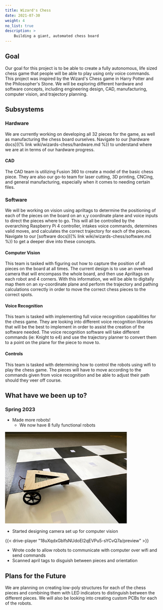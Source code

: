 ```yaml
---
title: Wizard's Chess
date: 2021-07-30
weight: 4
no_list: true
description: >
    Building a giant, automated chess board
---
```


## Goal

Our goal for this project is to be able to create a fully autonomous, life sized chess game that people will be able to play using only voice commands. This project was inspired by the Wizard's Chess game in Harry Potter and the Philosopher's Stone. We will be exploring different hardware and software concepts, including engineering design, CAD, manufacturing, computer vision, and trajectory planning.

## Subsystems

### Hardware
We are currently working on developing all 32 pieces for the game, as well as manufacturing the chess board ourselves. Navigate to our [hardware docs]({% link wiki/wizards-chess/hardware.md %}) to understand where we are at in terms of our hardware progress.

#### CAD
The CAD team is utilizing Fusion 360 to create a model of the basic chess piece. They are also our go-to team for laser cutting, 3D printing, CNCing, and general manufacturing, especially when it comes to needing certain files.

### Software
We will be working on vision using apriltags to determine the positioning of each of the pieces on the board on an x,y coordinate plane and voice inputs to direct the pieces where to go.  This will all be controlled by the overarching Raspberry Pi 4 controller, intakes voice commands, determines valid moves, and calculates the correct trajectory for each of the pieces. Navigate to our [software docs]({% link wiki/wizards-chess/software.md %}) to get a deeper dive into these concepts.

#### Computer Vision
This team is tasked with figuring out how to capture the position of all pieces on the board at all times. The current design is to use an overhead camera that will encompass the whole board, and then use Apriltags on each robot and 4 corners. With this information, we will be able to digitally map them on an xy-coordinate plane and perform the trajectory and pathing calculations correctly in order to move the correct chess pieces to the correct spots.

#### Voice Recognition
This team is tasked with implementing full voice recognition capabilities for the chess game. They are looking into different voice recognition libraries that will be the best to implement in order to assist the creation of the software needed. The voice recognition software will take different commands (ie: Knight to e4) and use the trajectory planner to convert them to a point on the plane for the piece to move to.

#### Controls
This team is tasked with determining how to control the robots using wifi to play the chess game. The pieces will have to move according to the commands given from voice recognition and be able to adjust their path should they veer off course. 

## What have we been up to?

### Spring 2023 

- Made more robots!
  - We now have 8 fully functional robots
  
<img src="images/WC-prototype1.jpg" alt="Chess Piece Prototype" width="400"/>

- Started designing camera set up for computer vision

{{< drive-player "18uXqdxGblfsNUdoEI2qEVPu5-sYCvQ7a/preview" >}}

- Wrote code to allow robots to communicate with computer over wifi and send commands
- Scanned april tags to disguish between pieces and orientation

## Plans for the Future

We are planning on creating low-poly structures for each of the chess pieces and combining them with LED indicators to distinguish between the different pieces. We will also be looking into creating custom PCBs for each of the robots.
